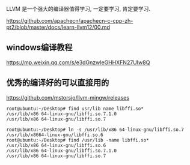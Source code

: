 LLVM 是一个强大的编译器值得学习, 一定要学习, 肯定要学习.

https://github.com/apachecn/apachecn-c-cpp-zh-pt2/blob/master/docs/learn-llvm12/00.md

## windows编译教程

https://mp.weixin.qq.com/s/e3dGnzwIeGHHXFN27UIw8Q




## 优秀的编译好的可以直接用的
https://github.com/mstorsjo/llvm-mingw/releases

```shell
root@ubuntu:~/Desktop# find usr/lib name libffi.so*
/usr/lib/x86 64-linux-gnu/libffi.so.7.1.0
/usr/lib/x86 64-linux-gnu/libffi.so.7

root@ubuntu:~/Desktop# ln -s /usr/lib/x86 64-linux-gnu/libffi.so.7 /usr/lib/x8664-linux-gnu/libffi.so.6
root@ubuntu:~/Desktop# find /usr/lib -name libffi.so*
/usr/lib/x86 64-linux-gnu/libffi.so.6
/usr/lib/x86 64-linux-gnu/libffi.so.7.1.0
/usr/lib/x86 64-linux-gnu/libffi.so.7
```
